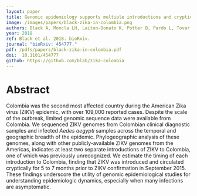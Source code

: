 ```yaml
---
layout: paper
title: Genomic epidemiology supports multiple introductions and cryptic transmission of Zika virus in Colombia
image: /images/papers/black-zika-in-colombia.png
authors: Black A, Moncla LH, Laiton-Donato K, Potter B, Pardo L, Tovar C, Rojas DP, Longini IM, Halloran ME, Peláez-Carvajal D, Ramírez JD, Mercado-Reyes M, Bedford T.
year: 2018
ref: Black et al. 2018. bioRxiv.
journal: "bioRxiv: 454777."
pdf: /pdfs/papers/black-zika-in-colombia.pdf
doi:  10.1101/454777
github: https://github.com/blab/zika-colombia
---
```


# Abstract

Colombia was the second most affected country during the American Zika virus (ZIKV) epidemic, with over 109,000 reported cases. Despite the scale of the outbreak, limited genomic sequence data were available from Colombia. We sequenced ZIKV genomes from Colombian clinical diagnostic samples and infected _Aedes aegypti_ samples across the temporal and geographic breadth of the epidemic. Phylogeographic analysis of these genomes, along with other publicly-available ZIKV genomes from the Americas, indicates at least two separate introductions of ZIKV to Colombia, one of which was previously unrecognized. We estimate the timing of each introduction to Colombia, finding that ZIKV was introduced and circulated cryptically for 5 to 7 months prior to ZIKV confirmation in September 2015. These findings underscore the utility of genomic epidemiological studies for understanding epidemiologic dynamics, especially when many infections are asymptomatic.
